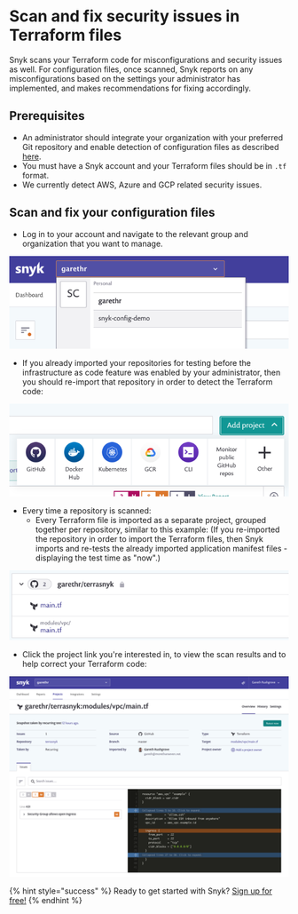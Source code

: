 # Scan and fix security issues in Terraform  files

Snyk scans your Terraform code for misconfigurations and security issues as well. For configuration files, once scanned, Snyk reports on any misconfigurations based on the settings your administrator has implemented, and makes recommendations for fixing accordingly.

## Prerequisites

* An administrator should integrate your organization with your preferred Git repository and enable detection of configuration files as described [here](https://docs.snyk.io/snyk-infrastructure-as-code/scan-terraform-files/configure-your-integration-to-find-security-issues-in-your-terraform-filess).
* You must have a Snyk account and your Terraform files should be in `.tf` format.
* We currently detect AWS, Azure and GCP related security issues.

## Scan and fix your configuration files

* Log in to your account and navigate to the relevant group and organization that you want to manage. 

![](../../.gitbook/assets/screenshot-2020-07-09-at-12.43.02-2-%20%283%29%20%284%29%20%284%29%20%284%29%20%2810%29.png)

* If you already imported your repositories for testing before the infrastructure as code feature was enabled by your administrator, then you should re-import that repository in order to detect the Terraform code:

![](../../.gitbook/assets/screenshot_2020-07-09_at_12.44.03%20%281%29%20%281%29%20%283%29%20%283%29%20%282%29.png)

* Every time a repository is scanned:
  * Every Terraform file is imported as a separate project, grouped together per repository, similar to this example: \(If you re-imported the repository in order to import the Terraform files, then Snyk imports and re-tests the already imported application manifest files - displaying the test time as "now".\)

![](../../.gitbook/assets/screenshot_2020-07-09_at_12.44.48%20%281%29%20%283%29%20%283%29%20%283%29%20%281%29%20%283%29.png)

* Click the project link you're interested in, to view the scan results and to help correct your Terraform code:

![](../../.gitbook/assets/screenshot_2020-07-09_at_12.45.26%20%281%29%20%281%29%20%283%29%20%283%29%20%282%29.png)

{% hint style="success" %}
Ready to get started with Snyk? [Sign up for free!](https://snyk.io/login?cta=sign-up&loc=footer&page=support_docs_page)
{% endhint %}


